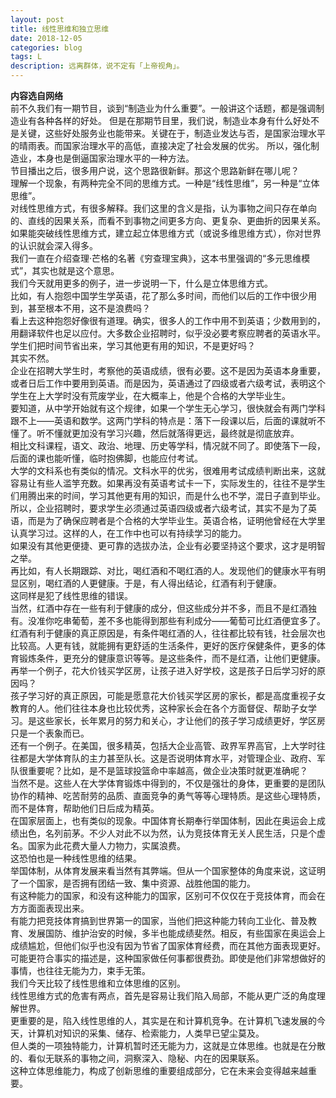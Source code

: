 ```yaml
---
layout: post
title: 线性思维和独立思维
date: 2018-12-05
categories: blog
tags: L
description: 远离群体，说不定有「上帝视角」。
---
```

**内容选自网络**   
前不久我们有一期节目，谈到“制造业为什么重要”。一般讲这个话题，都是强调制造业有各种各样的好处。
但是在那期节目里，我们说，制造业本身有什么好处不是关键，这些好处服务业也能带来。关键在于，制造业发达与否，是国家治理水平的晴雨表。而国家治理水平的高低，直接决定了社会发展的优劣。
所以，强化制造业，本身也是倒逼国家治理水平的一种方法。  
节目播出之后，很多用户说，这个思路很新鲜。那这个思路新鲜在哪儿呢？  
理解一个现象，有两种完全不同的思维方式。一种是“线性思维”，另一种是“立体思维”。  
对线性思维方式，有很多解释。我们这里的含义是指，认为事物之间只存在单向的、直线的因果关系，而看不到事物之间更多方向、更复杂、更曲折的因果关系。  
如果能突破线性思维方式，建立起立体思维方式（或说多维思维方式），你对世界的认识就会深入得多。  
我们一直在介绍查理·芒格的名著《穷查理宝典》，这本书里强调的“多元思维模式”，其实也就是这个意思。  
我们今天就用更多的例子，进一步说明一下，什么是立体思维方式。  
比如，有人抱怨中国学生学英语，花了那么多时间，而他们以后的工作中很少用到，甚至根本不用，这不是浪费吗？  
看上去这种抱怨好像很有道理。确实，很多人的工作中用不到英语；少数用到的，用翻译软件也足以应付。大多数企业招聘时，似乎没必要考察应聘者的英语水平。学生们把时间节省出来，学习其他更有用的知识，不是更好吗？  
其实不然。  
企业在招聘大学生时，考察他的英语成绩，很有必要。这不是因为英语本身重要，或者日后工作中要用到英语。而是因为，英语通过了四级或者六级考试，表明这个学生在上大学时没有荒废学业，在大概率上，他是个合格的大学毕业生。  
要知道，从中学开始就有这个规律，如果一个学生无心学习，很快就会有两门学科跟不上——英语和数学。这两门学科的特点是：落下一段课以后，后面的课就听不懂了。听不懂就更加没有学习兴趣，然后就落得更远，最终就是彻底放弃。  
相比文科课程，语文、政治、地理、历史等学科，情况就不同了。即使落下一段，后面的课也能听懂，临时抱佛脚，也能应付考试。  
大学的文科系也有类似的情况。文科水平的优劣，很难用考试成绩判断出来，这就容易让有些人滥竽充数。如果再没有英语考试卡一下，实际发生的，往往不是学生们用腾出来的时间，学习其他更有用的知识，而是什么也不学，混日子直到毕业。  
所以，企业招聘时，要求学生必须通过英语四级或者六级考试，其实不是为了英语，而是为了确保应聘者是个合格的大学毕业生。英语合格，证明他曾经在大学里认真学习过。这样的人，在工作中也可以有持续学习的能力。  
如果没有其他更便捷、更可靠的选拔办法，企业有必要坚持这个要求，这才是明智之举。  
再比如，有人长期跟踪、对比，喝红酒和不喝红酒的人。发现他们的健康水平有明显区别，喝红酒的人更健康。于是，有人得出结论，红酒有利于健康。  
这同样是犯了线性思维的错误。  
当然，红酒中存在一些有利于健康的成分，但这些成分并不多，而且不是红酒独有。没准你吃串葡萄，差不多也能得到那些有利成分——葡萄可比红酒便宜多了。  
红酒有利于健康的真正原因是，有条件喝红酒的人，往往都比较有钱，社会层次也比较高。人更有钱，就能拥有更舒适的生活条件，更好的医疗保健条件，更多的体育锻炼条件，更充分的健康意识等等。是这些条件，而不是红酒，让他们更健康。  
再举一个例子，花大价钱买学区房，让孩子进入好学校，这是孩子日后学习好的原因吗？  
孩子学习好的真正原因，可能是愿意花大价钱买学区房的家长，都是高度重视子女教育的人。他们往往本身也比较优秀，这种家长会在各个方面督促、帮助子女学习。是这些家长，长年累月的努力和关心，才让他们的孩子学习成绩更好，学区房只是一个表象而已。  
还有一个例子。在美国，很多精英，包括大企业高管、政界军界高官，上大学时往往都是大学体育队的主力甚至队长。这是否说明体育水平，对管理企业、政府、军队很重要呢？比如，是不是篮球投篮命中率越高，做企业决策时就更准确呢？  
当然不是。这些人在大学体育锻炼中得到的，不仅是强壮的身体，更重要的是团队协作的精神、吃苦耐劳的品质、直面竞争的勇气等等心理特质。是这些心理特质，而不是体育，帮助他们日后成为精英。  
在国家层面上，也有类似的现象。中国体育长期奉行举国体制，因此在奥运会上成绩出色，名列前茅。不少人对此不以为然，认为竞技体育无关人民生活，只是个虚名。国家为此花费大量人力物力，实属浪费。  
这恐怕也是一种线性思维的结果。  
举国体制，从体育发展来看当然有其弊端。但从一个国家整体的角度来说，这证明了一个国家，是否拥有团结一致、集中资源、战胜他国的能力。  
有这种能力的国家，和没有这种能力的国家，区别可不仅仅在于竞技体育，而会在方方面面表现出来。  
有能力把竞技体育搞到世界第一的国家，当他们把这种能力转向工业化、普及教育、发展国防、维护治安的时候，多半也能成绩斐然。相反，有些国家在奥运会上成绩尴尬，但他们似乎也没有因为节省了国家体育经费，而在其他方面表现更好。  
可能更符合事实的描述是，这种国家做任何事都很费劲。即使是他们非常想做好的事情，也往往无能为力，束手无策。  
我们今天比较了线性思维和立体思维的区别。  
线性思维方式的危害有两点，首先是容易让我们陷入局部，不能从更广泛的角度理解世界。  
更重要的是，陷入线性思维的人，其实是在和计算机竞争。在计算机飞速发展的今天，计算机对知识的采集、储存、检索能力，人类早已望尘莫及。  
但人类的一项独特能力，计算机暂时还无能为力，这就是立体思维。也就是在分散的、看似无联系的事物之间，洞察深入、隐秘、内在的因果联系。  
这种立体思维能力，构成了创新思维的重要组成部分，它在未来会变得越来越重要。  
